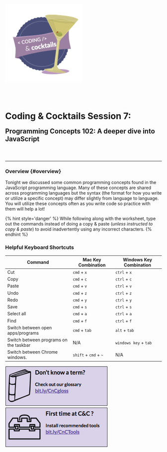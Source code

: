 <div>
    <img src="/images/image02.png" style="float: left; margin: 0px 15px 15px 0px; height:250px;">
    <h1 style="display:inline-block;margin-top:2.75em;">Coding &amp; Cocktails Session 7:</h1>
    <h2 style="margin-top:0;margin-bottom:2.75em;">Programming Concepts 102: A deeper dive into JavaScript</h2>
</div>
<hr>

### Overview {#overview}

Tonight we discussed some common programming concepts found in the JavaScript programming language.  Many of these concepts are shared across programming languages but the syntax (the format for how you write or utilize a specific concept) may differ slightly from language to language. You will utilize these concepts often as you write code so practice with them will help a lot!

{% hint style='danger' %}
While following along with the worksheet, type out the commands instead of doing a copy & paste (_unless instructed to copy & paste_) to avoid inadvertently using any incorrect characters.
{% endhint %}

### Helpful Keyboard Shortcuts
|Command|Mac Key Combination|Windows Key Combination|
|--|--|--|
|Cut|`cmd` + `x`|`ctrl` + `x`|
|Copy|`cmd` + `c`|`ctrl` + `c`|
|Paste|`cmd` + `v`|`ctrl` + `v`|
|Undo|`cmd` + `z`|`ctrl` + `z`|
|Redo|`cmd` + `y`|`ctrl` + `y`|
|Save|`cmd` + `s`|`ctrl` + `s`|
|Select all|`cmd` + `a`|`ctrl` + `a`|
|Find|`cmd` + `f`|`ctrl` + `f`|
|Switch between open apps/programs |`cmd` + `tab`|`alt` + `tab`|
|Switch between programs on the taskbar| N/A | `windows key` + `tab`|
|Switch between Chrome windows. |`shift` + `cmd` + `~`| N/A |


[![](/images/glossary.png)](http://bit.ly/CnCgloss) [![](/images/tools.png)](http://bit.ly/CnCTools)